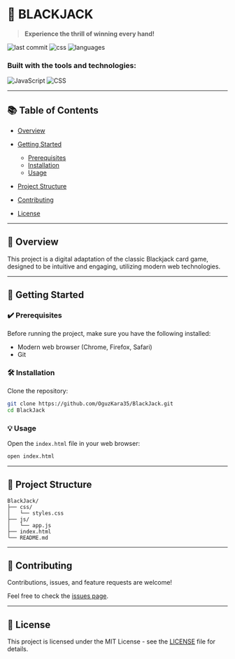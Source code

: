 # 🎲 BLACKJACK

> **Experience the thrill of winning every hand!**

![last commit](https://img.shields.io/badge/last_commit-october_2024-blue) ![css](https://img.shields.io/badge/css-45.9%25-blue) ![languages](https://img.shields.io/badge/languages-3-blue)

### Built with the tools and technologies:

![JavaScript](https://img.shields.io/badge/JavaScript-F7DF1E?style=flat-square\&logo=javascript\&logoColor=black)
![CSS](https://img.shields.io/badge/CSS-563D7C?style=flat-square\&logo=css3\&logoColor=white)

---

## 📚 Table of Contents

* [Overview](#overview)
* [Getting Started](#getting-started)

  * [Prerequisites](#prerequisites)
  * [Installation](#installation)
  * [Usage](#usage)
* [Project Structure](#project-structure)
* [Contributing](#contributing)
* [License](#license)

---

## 📌 Overview

This project is a digital adaptation of the classic Blackjack card game, designed to be intuitive and engaging, utilizing modern web technologies.

---

## 🚀 Getting Started

### ✔️ Prerequisites

Before running the project, make sure you have the following installed:

* Modern web browser (Chrome, Firefox, Safari)
* Git

### 🛠️ Installation

Clone the repository:

```sh
git clone https://github.com/OguzKara35/BlackJack.git
cd BlackJack
```

### 💡 Usage

Open the `index.html` file in your web browser:

```sh
open index.html
```

---

## 📂 Project Structure

```
BlackJack/
├── css/
│   └── styles.css
├── js/
│   └── app.js
├── index.html
└── README.md
```

---

## 🤝 Contributing

Contributions, issues, and feature requests are welcome!

Feel free to check the [issues page](https://github.com/OguzKara35/BlackJack/issues).

---

## 📜 License

This project is licensed under the MIT License - see the [LICENSE](LICENSE) file for details.

